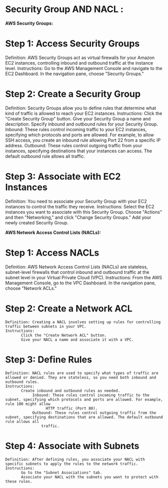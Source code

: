 # Security Group AND NACL :

**AWS Security Groups:**

# Step 1: Access Security Groups 
  Definition: AWS Security Groups act as virtual firewalls for your Amazon EC2 instances, controlling inbound and outbound traffic at the instance level.
  Instructions:
          Go to the AWS Management Console and navigate to the EC2 Dashboard.
          In the navigation pane, choose "Security Groups."

# Step 2: Create a Security Group
  Definition: Security Groups allow you to define rules that determine what kind of traffic is allowed to reach your EC2 instances.
  Instructions:
       Click the "Create Security Group" button.
       Give your Security Group a name and description.
       Specify inbound and outbound rules for your Security Group.
             Inbound: These rules control incoming traffic to your EC2 instances, specifying which protocols and ports are allowed. For example, to allow SSH 
                 access, you create an inbound rule allowing Port 22 from a specific IP address.
             Outbound: These rules control outgoing traffic from your instances, specifying destinations that your instances can access. The default outbound rule 
                 allows all traffic.

# Step 3: Associate with EC2 Instances
  Definition: You need to associate your Security Group with your EC2 instances to control the traffic they receive.
  Instructions:
        Select the EC2 instances you want to associate with this Security Group.
        Choose "Actions" and then "Networking," and click "Change Security Groups."
        Add your newly created Security Group.

**AWS Network Access Control Lists (NACLs):**

# Step 1: Access NACLs
   Definition: AWS Network Access Control Lists (NACLs) are stateless, subnet-level firewalls that control inbound and outbound traffic at the subnet level in your 
          Virtual Private Cloud (VPC).
   Instructions:
        From the AWS Management Console, go to the VPC Dashboard.
        In the navigation pane, choose "Network ACLs."

# Step 2: Create a Network ACL
    Definition: Creating a NACL involves setting up rules for controlling traffic between subnets in your VPC.
    Instructions:
           Click the "Create Network ACL" button.
           Give your NACL a name and associate it with a VPC.

# Step 3: Define Rules
    Definition: NACL rules are used to specify what types of traffic are allowed or denied. They are stateless, so you need both inbound and outbound rules.
    Instructions:
           Create inbound and outbound rules as needed.
                Inbound: These rules control incoming traffic to the subnet, specifying which protocols and ports are allowed. For example, rule 100 might allow 
                      HTTP traffic (Port 80).
                Outbound: These rules control outgoing traffic from the subnet, specifying destinations that are allowed. The default outbound rule allows all 
                    traffic.

# Step 4: Associate with Subnets
    Definition: After defining rules, you associate your NACL with specific subnets to apply the rules to the network traffic.
    Instructions:
           Go to the "Subnet Associations" tab.
           Associate your NACL with the subnets you want to protect with these rules.
